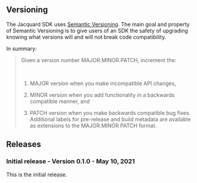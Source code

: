 ## Versioning

The Jacquard SDK uses [Semantic Versioning](https://semver.org/). The main goal and property of Semantic Versioning is to give users of an SDK the safety of upgrading knowing what versions will and will not break code compatibility.

In summary:

> Given a version number MAJOR.MINOR.PATCH, increment the:
> 
> &nbsp;
> 
> 1. MAJOR version when you make incompatible API changes,
>
> 1. MINOR version when you add functionality in a backwards compatible manner, and
>
> 1. PATCH version when you make backwards compatible bug fixes. Additional labels for pre-release and build metadata are available as extensions to the MAJOR.MINOR PATCH format.

## Releases

### Initial release - Version 0.1.0 - May 10, 2021
This is the initial release.
